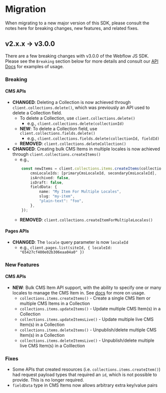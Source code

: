 # Migration

When migrating to a new major version of this SDK, please consult the notes here for breaking changes, new features, and related fixes.

## v2.x.x -> v3.0.0

There are a few breaking changes with v3.0.0 of the Webflow JS SDK. Please see the `Breaking` section below for more details and consult our [API Docs](https://developers.webflow.com/data/reference/rest-introduction) for examples of usage.

### Breaking

#### CMS APIs

- **CHANGED**: Deleting a Collection is now achieved through `client.collections.delete()`, which was previously an API used to delete a Collection field.
    - To delete a Collection, use `client.collections.delete()`
        - e.g., `client.collections.delete(collectionId)`
    - **NEW**: To delete a Collection field, use `client.collections.fields.delete()`
        - e.g., `client.collections.fields.delete(collectionId, fieldId)`
    - **REMOVED**: `client.collections.deleteCollection()` 
- **CHANGED**: Creating bulk CMS Items in multiple locales is now achieved through `client.collections.createItems()`
    - e.g.,
    ```ts
        const newItems = client.collections.items.createItems(collectionId, {
            cmsLocaleIds: [primaryCmsLocaleId, secondaryCmsLocaleId],
            isArchived: false,
            isDraft: false,
            fieldData: {
                name: "My Item For Multiple Locales",
                slug: "my-item",
                "plain-text": "foo",
            },
        });
    ```
    - **REMOVED**: `client.collections.createItemForMultipleLocales()`

#### Pages APIs

- **CHANGED**: The `locale` query parameter is now `localeId`
    - e.g., `client.pages.list(siteId, { localeId: "65427cf400e02b306eaa04a0" })`

### New Features

#### CMS APIs

- **NEW**: Bulk CMS Item API support, with the ability to specify one or many locales to manage the CMS Item in. See [docs](https://developers.webflow.com/data/reference/cms/collection-items/bulk-items/create-items) for more on usage.
    - `collections.items.createItems()` - Create a single CMS Item or multiple CMS Items in a Collection
    - `collections.items.updateItems()` - Update multiple CMS Item(s) in a Collection
    - `collections.items.updateItemsLive()` - Update multiple live CMS Item(s) in a Collection
    - `collections.items.deleteItems()` - Unpublish/delete multiple CMS Item(s) in a Collection
    - `collections.items.deleteItemsLive()` - Unpublish/delete multiple live CMS Item(s) in a Colllection

### Fixes

- Some APIs that created resources (i.e. `collections.items.createItem()`) had request payload types that required an `id`, which is not possible to provide. This is no longer required.
- `fieldData` type in CMS Items now allows arbitrary extra key/value pairs